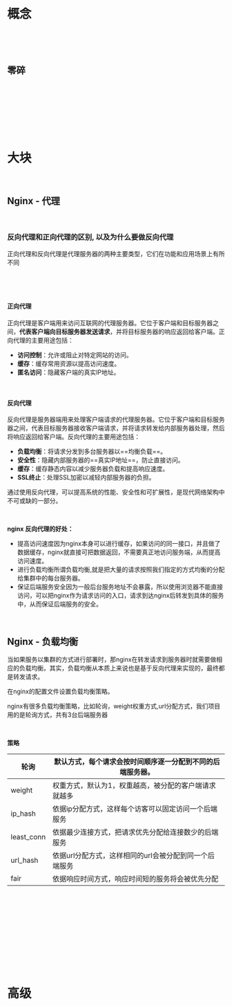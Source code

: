 ‍

‍

# 概念

‍

‍

## 零碎

‍

‍

‍

‍

# 大块

‍

## Nginx - 代理

‍

### 反向代理和正向代理的区别, 以及为什么要做反向代理

正向代理和反向代理是代理服务器的两种主要类型，它们在功能和应用场景上有所不同

‍

‍

#### 正向代理

正向代理是客户端用来访问互联网的代理服务器。它位于客户端和目标服务器之间，**代表客户端向目标服务器发送请求**，并将目标服务器的响应返回给客户端。正向代理的主要用途包括：

* **访问控制**：允许或阻止对特定网站的访问。
* **缓存**：缓存常用资源以提高访问速度。
* **匿名访问**：隐藏客户端的真实IP地址。

‍

#### 反向代理

反向代理是服务器端用来处理客户端请求的代理服务器。它位于客户端和目标服务器之间，代表目标服务器接收客户端请求，并将请求转发给内部服务器处理，然后将响应返回给客户端。反向代理的主要用途包括：

* **负载均衡**：将请求分发到多台服务器以==均衡负载==。
* **安全性**：隐藏内部服务器的==真实IP地址==，防止直接访问。
* **缓存**：缓存静态内容以减少服务器负载和提高响应速度。
* **SSL终止**：处理SSL加密以减轻内部服务器的负担。

通过使用反向代理，可以提高系统的性能、安全性和可扩展性，是现代网络架构中不可或缺的一部分。

‍

**nginx 反向代理的好处：**

* 提高访问速度因为nginx本身可以进行缓存，如果访问的同一接口，并且做了数据缓存，nginx就直接可把数据返回，不需要真正地访问服务端，从而提高访问速度。
* 进行负载均衡所谓负载均衡,就是把大量的请求按照我们指定的方式均衡的分配给集群中的每台服务器。
* 保证后端服务安全因为一般后台服务地址不会暴露，所以使用浏览器不能直接访问，可以把nginx作为请求访问的入口，请求到达nginx后转发到具体的服务中，从而保证后端服务的安全。

‍

## Nginx - 负载均衡

当如果服务以集群的方式进行部署时，那nginx在转发请求到服务器时就需要做相应的负载均衡。其实，负载均衡从本质上来说也是基于反向代理来实现的，最终都是转发请求。

在nginx的配置文件设置负载均衡策略。

nginx有很多负载均衡策略，比如轮询，weight权重方式,url分配方式，我们项目用的是轮询方式，共有3台后端服务器

‍

**策略**

|轮询|默认方式，每个请求会按时间顺序逐一分配到不同的后端服务器。|
| ----------------| ------------------------------------------------------------|
|weight|权重方式，默认为1，权重越高，被分配的客户端请求就越多|
|ip\_hash|依据ip分配方式，这样每个访客可以固定访问一个后端服务|
|least\_conn|依据最少连接方式，把请求优先分配给连接数少的后端服务|
|url\_hash|依据url分配方式，这样相同的url会被分配到同一个后端服务|
|fair|依据响应时间方式，响应时间短的服务将会被优先分配|

‍

‍

‍

‍

‍

‍

# 高级

‍
